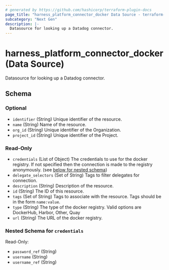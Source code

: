 ```yaml
---
# generated by https://github.com/hashicorp/terraform-plugin-docs
page_title: "harness_platform_connector_docker Data Source - terraform-provider-harness"
subcategory: "Next Gen"
description: |-
  Datasource for looking up a Datadog connector.
---
```


# harness_platform_connector_docker (Data Source)

Datasource for looking up a Datadog connector.



<!-- schema generated by tfplugindocs -->
## Schema

### Optional

- `identifier` (String) Unique identifier of the resource.
- `name` (String) Name of the resource.
- `org_id` (String) Unique identifier of the Organization.
- `project_id` (String) Unique identifier of the Project.

### Read-Only

- `credentials` (List of Object) The credentials to use for the docker registry. If not specified then the connection is made to the registry anonymously. (see [below for nested schema](#nestedatt--credentials))
- `delegate_selectors` (Set of String) Tags to filter delegates for connection.
- `description` (String) Description of the resource.
- `id` (String) The ID of this resource.
- `tags` (Set of String) Tags to associate with the resource. Tags should be in the form `name:value`.
- `type` (String) The type of the docker registry. Valid options are DockerHub, Harbor, Other, Quay
- `url` (String) The URL of the docker registry.

<a id="nestedatt--credentials"></a>
### Nested Schema for `credentials`

Read-Only:

- `password_ref` (String)
- `username` (String)
- `username_ref` (String)



